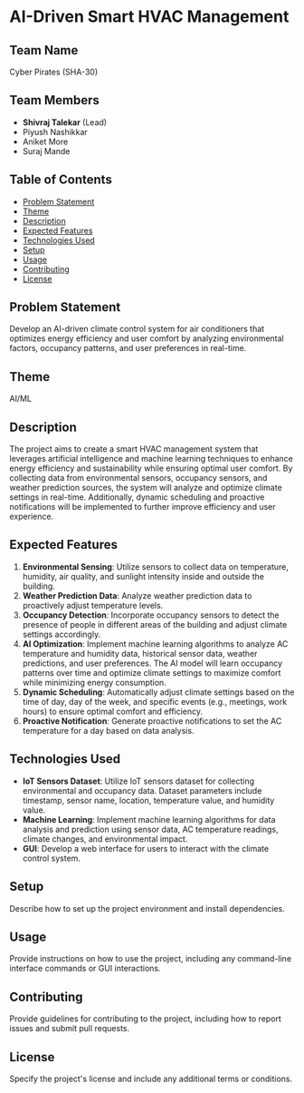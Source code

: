 # AI-Driven Smart HVAC Management

## Team Name
Cyber Pirates (SHA-30)

## Team Members
- **Shivraj Talekar** (Lead)
- Piyush Nashikkar
- Aniket More
- Suraj Mande

## Table of Contents
- [Problem Statement](#problem-statement)
- [Theme](#theme)
- [Description](#description)
- [Expected Features](#expected-features)
- [Technologies Used](#technologies-used)
- [Setup](#setup)
- [Usage](#usage)
- [Contributing](#contributing)
- [License](#license)

## Problem Statement
Develop an AI-driven climate control system for air conditioners that optimizes energy efficiency and user comfort by analyzing environmental factors, occupancy patterns, and user preferences in real-time.

## Theme
AI/ML

## Description
The project aims to create a smart HVAC management system that leverages artificial intelligence and machine learning techniques to enhance energy efficiency and sustainability while ensuring optimal user comfort. By collecting data from environmental sensors, occupancy sensors, and weather prediction sources, the system will analyze and optimize climate settings in real-time. Additionally, dynamic scheduling and proactive notifications will be implemented to further improve efficiency and user experience.

## Expected Features
1. **Environmental Sensing**: Utilize sensors to collect data on temperature, humidity, air quality, and sunlight intensity inside and outside the building.
2. **Weather Prediction Data**: Analyze weather prediction data to proactively adjust temperature levels.
3. **Occupancy Detection**: Incorporate occupancy sensors to detect the presence of people in different areas of the building and adjust climate settings accordingly.
4. **AI Optimization**: Implement machine learning algorithms to analyze AC temperature and humidity data, historical sensor data, weather predictions, and user preferences. The AI model will learn occupancy patterns over time and optimize climate settings to maximize comfort while minimizing energy consumption.
5. **Dynamic Scheduling**: Automatically adjust climate settings based on the time of day, day of the week, and specific events (e.g., meetings, work hours) to ensure optimal comfort and efficiency.
6. **Proactive Notification**: Generate proactive notifications to set the AC temperature for a day based on data analysis.

## Technologies Used
- **IoT Sensors Dataset**: Utilize IoT sensors dataset for collecting environmental and occupancy data. Dataset parameters include timestamp, sensor name, location, temperature value, and humidity value.
- **Machine Learning**: Implement machine learning algorithms for data analysis and prediction using sensor data, AC temperature readings, climate changes, and environmental impact.
- **GUI**: Develop a web interface for users to interact with the climate control system.

## Setup
Describe how to set up the project environment and install dependencies.

## Usage
Provide instructions on how to use the project, including any command-line interface commands or GUI interactions.

## Contributing
Provide guidelines for contributing to the project, including how to report issues and submit pull requests.

## License
Specify the project's license and include any additional terms or conditions.
